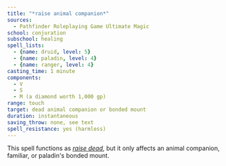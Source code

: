 ```yaml
---
title: "*raise animal companion*"
sources:
  - Pathfinder Roleplaying Game Ultimate Magic
school: conjuration
subschool: healing
spell_lists:
  - {name: druid, level: 5}
  - {name: paladin, level: 4}
  - {name: ranger, level: 4}
casting_time: 1 minute
components:
  - V
  - S
  - M (a diamond worth 1,000 gp)
range: touch
target: dead animal companion or bonded mount
duration: instantaneous
saving_throw: none, see text
spell_resistance: yes (harmless)
---
```


This spell functions as [*raise dead*](/spells/raise-dead/), but it only affects an animal companion, familiar, or paladin's bonded mount.

